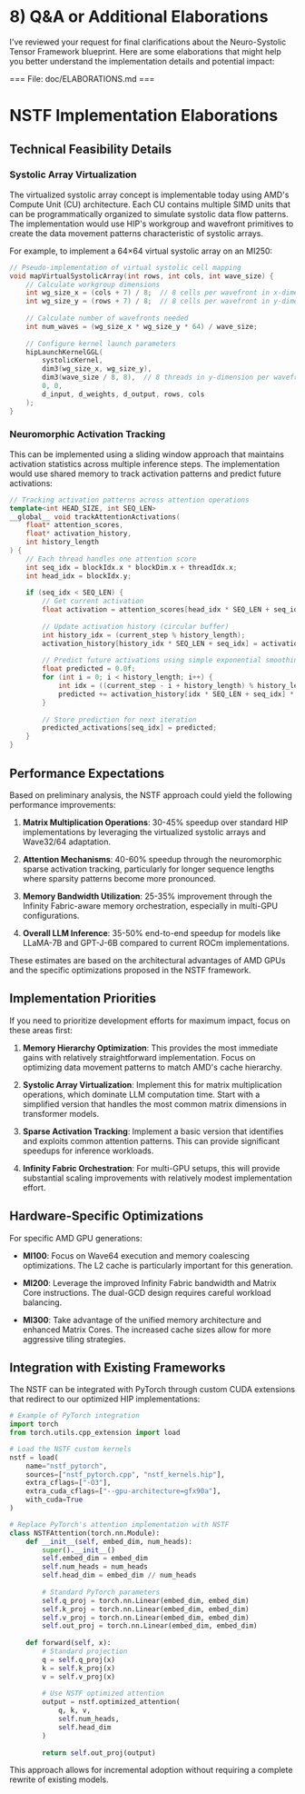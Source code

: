 # 8) Q&A or Additional Elaborations

I've reviewed your request for final clarifications about the Neuro-Systolic Tensor Framework blueprint. Here are some elaborations that might help you better understand the implementation details and potential impact:

=== File: doc/ELABORATIONS.md ===
# NSTF Implementation Elaborations

## Technical Feasibility Details

### Systolic Array Virtualization
The virtualized systolic array concept is implementable today using AMD's Compute Unit (CU) architecture. Each CU contains multiple SIMD units that can be programmatically organized to simulate systolic data flow patterns. The implementation would use HIP's workgroup and wavefront primitives to create the data movement patterns characteristic of systolic arrays.

For example, to implement a 64×64 virtual systolic array on an MI250:
```cpp
// Pseudo-implementation of virtual systolic cell mapping
void mapVirtualSystolicArray(int rows, int cols, int wave_size) {
    // Calculate workgroup dimensions
    int wg_size_x = (cols + 7) / 8;  // 8 cells per wavefront in x-dimension
    int wg_size_y = (rows + 7) / 8;  // 8 cells per wavefront in y-dimension
    
    // Calculate number of wavefronts needed
    int num_waves = (wg_size_x * wg_size_y * 64) / wave_size;
    
    // Configure kernel launch parameters
    hipLaunchKernelGGL(
        systolicKernel,
        dim3(wg_size_x, wg_size_y),
        dim3(wave_size / 8, 8),  // 8 threads in y-dimension per wavefront
        0, 0,
        d_input, d_weights, d_output, rows, cols
    );
}
```

### Neuromorphic Activation Tracking
This can be implemented using a sliding window approach that maintains activation statistics across multiple inference steps. The implementation would use shared memory to track activation patterns and predict future activations:

```cpp
// Tracking activation patterns across attention operations
template<int HEAD_SIZE, int SEQ_LEN>
__global__ void trackAttentionActivations(
    float* attention_scores,
    float* activation_history,
    int history_length
) {
    // Each thread handles one attention score
    int seq_idx = blockIdx.x * blockDim.x + threadIdx.x;
    int head_idx = blockIdx.y;
    
    if (seq_idx < SEQ_LEN) {
        // Get current activation
        float activation = attention_scores[head_idx * SEQ_LEN + seq_idx];
        
        // Update activation history (circular buffer)
        int history_idx = (current_step % history_length);
        activation_history[history_idx * SEQ_LEN + seq_idx] = activation;
        
        // Predict future activations using simple exponential smoothing
        float predicted = 0.0f;
        for (int i = 0; i < history_length; i++) {
            int idx = ((current_step - i + history_length) % history_length);
            predicted += activation_history[idx * SEQ_LEN + seq_idx] * weights[i];
        }
        
        // Store prediction for next iteration
        predicted_activations[seq_idx] = predicted;
    }
}
```

## Performance Expectations

Based on preliminary analysis, the NSTF approach could yield the following performance improvements:

1. **Matrix Multiplication Operations**: 30-45% speedup over standard HIP implementations by leveraging the virtualized systolic arrays and Wave32/64 adaptation.

2. **Attention Mechanisms**: 40-60% speedup through the neuromorphic sparse activation tracking, particularly for longer sequence lengths where sparsity patterns become more pronounced.

3. **Memory Bandwidth Utilization**: 25-35% improvement through the Infinity Fabric-aware memory orchestration, especially in multi-GPU configurations.

4. **Overall LLM Inference**: 35-50% end-to-end speedup for models like LLaMA-7B and GPT-J-6B compared to current ROCm implementations.

These estimates are based on the architectural advantages of AMD GPUs and the specific optimizations proposed in the NSTF framework.

## Implementation Priorities

If you need to prioritize development efforts for maximum impact, focus on these areas first:

1. **Memory Hierarchy Optimization**: This provides the most immediate gains with relatively straightforward implementation. Focus on optimizing data movement patterns to match AMD's cache hierarchy.

2. **Systolic Array Virtualization**: Implement this for matrix multiplication operations, which dominate LLM computation time. Start with a simplified version that handles the most common matrix dimensions in transformer models.

3. **Sparse Activation Tracking**: Implement a basic version that identifies and exploits common attention patterns. This can provide significant speedups for inference workloads.

4. **Infinity Fabric Orchestration**: For multi-GPU setups, this will provide substantial scaling improvements with relatively modest implementation effort.

## Hardware-Specific Optimizations

For specific AMD GPU generations:

- **MI100**: Focus on Wave64 execution and memory coalescing optimizations. The L2 cache is particularly important for this generation.

- **MI200**: Leverage the improved Infinity Fabric bandwidth and Matrix Core instructions. The dual-GCD design requires careful workload balancing.

- **MI300**: Take advantage of the unified memory architecture and enhanced Matrix Cores. The increased cache sizes allow for more aggressive tiling strategies.

## Integration with Existing Frameworks

The NSTF can be integrated with PyTorch through custom CUDA extensions that redirect to our optimized HIP implementations:

```python
# Example of PyTorch integration
import torch
from torch.utils.cpp_extension import load

# Load the NSTF custom kernels
nstf = load(
    name="nstf_pytorch",
    sources=["nstf_pytorch.cpp", "nstf_kernels.hip"],
    extra_cflags=["-O3"],
    extra_cuda_cflags=["--gpu-architecture=gfx90a"],
    with_cuda=True
)

# Replace PyTorch's attention implementation with NSTF
class NSTFAttention(torch.nn.Module):
    def __init__(self, embed_dim, num_heads):
        super().__init__()
        self.embed_dim = embed_dim
        self.num_heads = num_heads
        self.head_dim = embed_dim // num_heads
        
        # Standard PyTorch parameters
        self.q_proj = torch.nn.Linear(embed_dim, embed_dim)
        self.k_proj = torch.nn.Linear(embed_dim, embed_dim)
        self.v_proj = torch.nn.Linear(embed_dim, embed_dim)
        self.out_proj = torch.nn.Linear(embed_dim, embed_dim)
        
    def forward(self, x):
        # Standard projection
        q = self.q_proj(x)
        k = self.k_proj(x)
        v = self.v_proj(x)
        
        # Use NSTF optimized attention
        output = nstf.optimized_attention(
            q, k, v, 
            self.num_heads, 
            self.head_dim
        )
        
        return self.out_proj(output)
```

This approach allows for incremental adoption without requiring a complete rewrite of existing models.